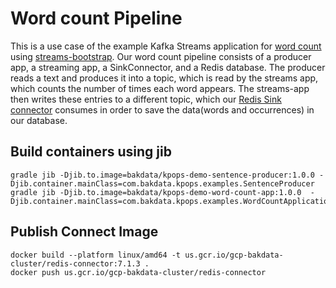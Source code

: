 # Word count Pipeline

This is a use case of the example Kafka Streams application for [word count](https://docs.confluent.io/5.5.1/streams/quickstart.html) using [streams-bootstrap](https://github.com/bakdata/streams-bootstrap).
Our word count pipeline consists of a producer app, a streaming app, a SinkConnector, and a Redis database.
The producer reads a text and produces it into a topic, which is read by the streams app, which counts the number of times each word appears. The streams-app then writes these entries to a different topic, which our [Redis Sink connector](https://github.com/jcustenborder/kafka-connect-redis) consumes in order to save the data(words and occurrences) in our database.

## Build containers using jib

```shell
gradle jib -Djib.to.image=bakdata/kpops-demo-sentence-producer:1.0.0 -Djib.container.mainClass=com.bakdata.kpops.examples.SentenceProducer
gradle jib -Djib.to.image=bakdata/kpops-demo-word-count-app:1.0.0  -Djib.container.mainClass=com.bakdata.kpops.examples.WordCountApplication
```

## Publish Connect Image

```shell
docker build --platform linux/amd64 -t us.gcr.io/gcp-bakdata-cluster/redis-connector:7.1.3 .
docker push us.gcr.io/gcp-bakdata-cluster/redis-connector
```

